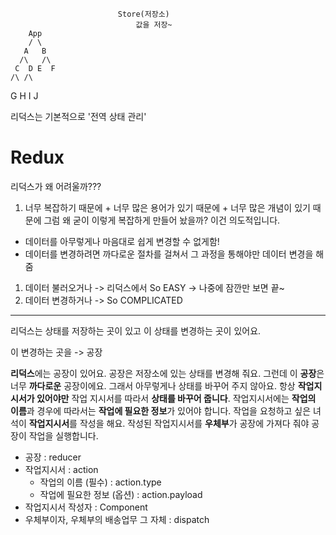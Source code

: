                             Store(저장소)
                                값을 저장~
        App
        / \
       A   B
      /\   /\
     C  D E  F
    /\ /\

G H I J

리덕스는 기본적으로 '전역 상태 관리'

# Redux

리덕스가 왜 어려울까???

1. 너무 복잡하기 때문에 + 너무 많은 용어가 있기 때문에 + 너무 많은 개념이 있기 때문에
   그럼 왜 굳이 이렇게 복잡하게 만들어 놨을까?
   이건 의도적입니다.

- 데이터를 아무렇게나 마음대로 쉽게 변경할 수 없게함!
- 데이터를 변경하려면 까다로운 절차를 걸쳐서 그 과정을 통해야만 데이터 변경을 해줌

1. 데이터 불러오거나 -> 리덕스에서 So EASY -> 나중에 잠깐만 보면 끝~
2. 데이터 변경하거나 -> So COMPLICATED

---

리덕스는 상태를 저장하는 곳이 있고
이 상태를 변경하는 곳이 있어요.

이 변경하는 곳을 -> 공장

**리덕스**에는
공장이 있어요.
공장은 저장소에 있는 상태를 변경해 줘요.
그런데 이 **공장**은 너무 **까다로운** 공장이에요.
그래서 아무렇게나 상태를 바꾸어 주지 않아요.
항상 **작업지시서가 있어야만** 작업 지시서를 따라서 **상태를 바꾸어 줍니다**.
작업지시서에는 **작업의 이름**과 경우에 따라서는 **작업에 필요한 정보**가 있어야 합니다.
작업을 요청하고 싶은 녀석이 **작업지시서**를 작성을 해요.
작성된 작업지시서를 **우체부**가 공장에 가져다 줘야 공장이 작업을 실행합니다.

- 공장 : reducer
- 작업지시서 : action
  - 작업의 이름 (필수) : action.type
  - 작업에 필요한 정보 (옵션) : action.payload
- 작업지시서 작성자 : Component
- 우체부이자, 우체부의 배송업무 그 자체 : dispatch
